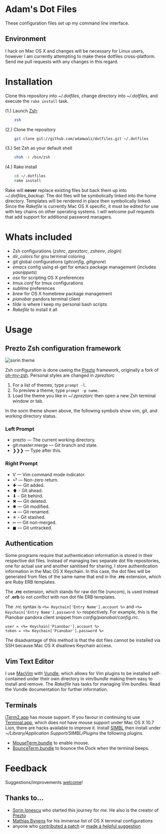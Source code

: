 # Adam's Dot Files

These configuration files set up my command line interface.

## Environment

I hack on Mac OS X and changes will be necessary for Linux users, however I am 
currently attempting to make these dotfiles cross-platform. Send me pull requests
with any changes in this regard.

Installation
============

Clone this repository into *~/.dotfiles*, change directory into _~/.dotfiles_, 
and execute the `rake install` task.

(1.) Launch [Zsh][1]:

```sh
    zsh
```

(2.) Clone the repository

```sh
    git clone git://github.com/adamwalz/dotfiles.git ~/.dotfiles
```

(3.) Set Zsh as your default shell

```sh
    chsh -s /bin/zsh
```

(4.) Rake install

```sh
    cd ~/.dotfiles
    rake install
```

Rake will **never** replace existing files but back them up into 
*~/.dotfiles_backup*. The dot files will be symbolically linked into the home 
directory. Templates will be rendered in place then symbolically linked. Since 
the *Rakefile* is currently Mac OS X specific, it must be edited for use with
key chains on other operating systems. I will welcome pull requests that add
support for additional password managers.

Whats included
===============
* Zsh configurations (*zshrc*, *zpreztorc*, *zshenv*, *zlogin*)
* *dir_colors* for gnu terminal coloring
* git global configurations (*gitconfig*, *gitignore*)
* *emacs* config using el-get for emacs package management (includes *yasnippets*)
* *osx* for scripting OS X preferences
* *tmux.conf* for tmux configurations
* *sublime* preferences
* *brew* for OS X homebrew package management
* *pianobar* pandora terminal client
* *tilde* is where I keep my personal bash scripts
* *Rakefile* to install it all

Usage
======

## Prezto Zsh configuration framework

![sorin theme][2]

Zsh configuration is done useing the [Prezto][3] framework, originally a fork of
[oh-my-zsh][4]. Personal styles are changed in *zpreztorc*

  1. For a list of themes, type `prompt -l`.
  2. To preview a theme, type `prompt -p name`.
  3. Load the theme you like in *~/.zpreztorc* then open a new Zsh terminal
     window or tab.

In the sorin theme shown above, the following symbols show vim, git, and working
directory status.

### Left Prompt

- prezto — The current working directory.
- git:master:merge — Git branch and state.
- ❯❯❯ — Type after this.

### Right Prompt

- V — Vim command mode indicator.
- ⏎  — Non-zero return.
- ✚ — Git added.
- ⬆ - Git ahead.
- ⬇ - Git behind.
- ✖ — Git deleted.
- ✱ — Git modified.
- ➜ — Git renamed.
- ✭ - Git stashed.
- ═ — Git non-merged.
- ◼ — Git untracked.

## Authentication

Some programs require that authentication information is stored in their
respective dot files. Instead of managing two separate dot file repositories,
one for actual use and another sanitised for sharing, I store authentication
information in the Mac OS X Keychain. In this case, the dot files will be
generated from files of the same name that end in the **.rrc** extension, which
are Ruby ERB templates.

The **.rrc** extension, which stands for raw dot file (runcom), is used instead
of **.erb** to not conflict with non dot file ERB templates.

The .rrc syntax is `<%= Keychain['Entry Name'].account %>` and 
`<%= Keychain['Entry Name'].password %>` respectively. For example, this is the
Pianobar pandora client snippet from _config/pianobar/config.rrc_.

```erb
user = <%= Keychain['Pianobar'].account %>
token = <%= Keychain['Pianobar'].password %>
```

The disadvantage of this method is that the dot files cannot be installed via SSH
because Mac OS X disallows Keychain access.

## Vim Text Editor

I use [MacVim](http://code.google.com/p/macvim/) with [Vundle](https://github.com/gmarik/vundle), which allows for Vim plugins to be installed self-contained under their own directory in _vim/bundle_ making them easy to install and remove. The _Rakefile_ has tasks for managing Vim bundles. Read the Vundle documentation for further information.

## Terminals

[iTerm2.app][5] has mouse support. If you favour in continuing to use
[Terminal.app][6], which does not have mouse support under Mac OS X 10.7 Lion,
there are hacks available to improve it. Install [SIMBL][7] then install under
_~/Library/Application Support/SIMBL/Plugins_ the following plugins.

- [MouseTerm.bundle][8] to enable mouse.
- [BounceTerm.bundle][9] to bounce the Dock when the terminal beeps.

Feedback
========

Suggestions/improvements
[welcome](https://github.com/adamwalz/dotfiles/issues)!

## Thanks to…

* [Sorin Ionescu](http://github.com/sorin-ionescu/dot-files) who started this
journey for me. He also is the creator of [Prezto][3]
* [Mathias Bynens](http://github.com/mathiasbynens/dotfiles) for his immense 
list of OS X terminal configurations
* anyone who [contributed a patch](https://github.com/adamwalz/dotfiles/contributors)
or [made a helpful suggestion](https://github.com/adamwalz/dotfiles/issues)

[1]: http://www.zsh.org
[2]: http://i.imgur.com/nBEEZ.png "sorin theme"
[3]: http://github.com/sorin-ionescu/prezto
[4]: https://github.com/robbyrussell/oh-my-zsh
[5]: http://www.iterm2.com
[6]: http://en.wikipedia.org/wiki/Apple_Terminal
[7]: http://www.culater.net/software/SIMBL/SIMBL.php
[8]: http://bitheap.org/mouseterm/
[9]: http://bitheap.org/bounceterm/
